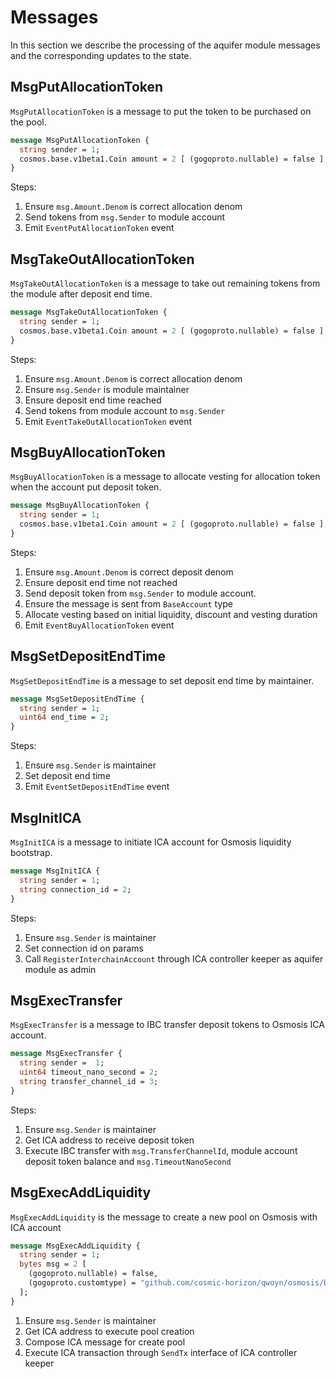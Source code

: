 # Messages

In this section we describe the processing of the aquifer module messages and the corresponding updates to the state.

## MsgPutAllocationToken

`MsgPutAllocationToken` is a message to put the token to be purchased on the pool.

```protobuf
message MsgPutAllocationToken {
  string sender = 1;
  cosmos.base.v1beta1.Coin amount = 2 [ (gogoproto.nullable) = false ];
}
```

Steps:

1. Ensure `msg.Amount.Denom` is correct allocation denom
2. Send tokens from `msg.Sender` to module account
3. Emit `EventPutAllocationToken` event

## MsgTakeOutAllocationToken

`MsgTakeOutAllocationToken` is a message to take out remaining tokens from the module after deposit end time.

```protobuf
message MsgTakeOutAllocationToken {
  string sender = 1;
  cosmos.base.v1beta1.Coin amount = 2 [ (gogoproto.nullable) = false ];
}
```

Steps:

1. Ensure `msg.Amount.Denom` is correct allocation denom
2. Ensure `msg.Sender` is module maintainer
3. Ensure deposit end time reached
4. Send tokens from module account to `msg.Sender`
5. Emit `EventTakeOutAllocationToken` event

## MsgBuyAllocationToken

`MsgBuyAllocationToken` is a message to allocate vesting for allocation token when the account put deposit token.

```protobuf
message MsgBuyAllocationToken {
  string sender = 1;
  cosmos.base.v1beta1.Coin amount = 2 [ (gogoproto.nullable) = false ];
}
```

Steps:

1. Ensure `msg.Amount.Denom` is correct deposit denom
2. Ensure deposit end time not reached
3. Send deposit token from `msg.Sender` to module account.
4. Ensure the message is sent from `BaseAccount` type
5. Allocate vesting based on initial liquidity, discount and vesting duration
6. Emit `EventBuyAllocationToken` event

## MsgSetDepositEndTime

`MsgSetDepositEndTime` is a message to set deposit end time by maintainer.

```protobuf
message MsgSetDepositEndTime {
  string sender = 1;
  uint64 end_time = 2;
}
```

Steps:

1. Ensure `msg.Sender` is maintainer
2. Set deposit end time
3. Emit `EventSetDepositEndTime` event

## MsgInitICA

`MsgInitICA` is a message to initiate ICA account for Osmosis liquidity bootstrap.

```protobuf
message MsgInitICA {
  string sender = 1;
  string connection_id = 2;
}
```

Steps:

1. Ensure `msg.Sender` is maintainer
2. Set connection id on params
3. Call `RegisterInterchainAccount` through ICA controller keeper as aquifer module as admin

## MsgExecTransfer

`MsgExecTransfer` is a message to IBC transfer deposit tokens to Osmosis ICA account.

```protobuf
message MsgExecTransfer {
  string sender =  1;
  uint64 timeout_nano_second = 2;
  string transfer_channel_id = 3;
}
```

Steps:

1. Ensure `msg.Sender` is maintainer
2. Get ICA address to receive deposit token
3. Execute IBC transfer with `msg.TransferChannelId`, module account deposit token balance and `msg.TimeoutNanoSecond`

## MsgExecAddLiquidity

`MsgExecAddLiquidity` is the message to create a new pool on Osmosis with ICA account

```protobuf
message MsgExecAddLiquidity {
  string sender = 1;
  bytes msg = 2 [
    (gogoproto.nullable) = false,
    (gogoproto.customtype) = "github.com/cosmic-horizon/qwoyn/osmosis/balancer.MsgCreateBalancerPool"
  ];
}
```

1. Ensure `msg.Sender` is maintainer
2. Get ICA address to execute pool creation
3. Compose ICA message for create pool
4. Execute ICA transaction through `SendTx` interface of ICA controller keeper
